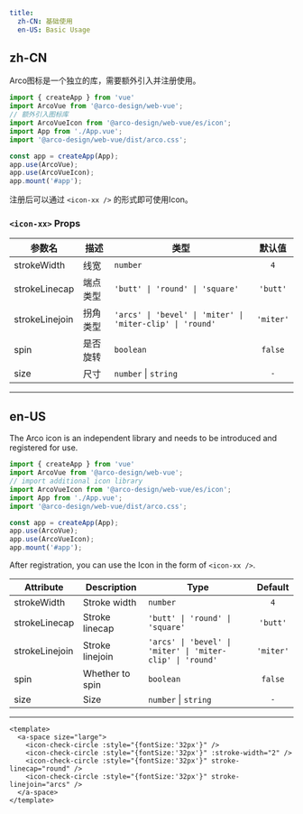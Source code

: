 ```yaml
title:
  zh-CN: 基础使用
  en-US: Basic Usage
```

## zh-CN

Arco图标是一个独立的库，需要额外引入并注册使用。

```ts
import { createApp } from 'vue'
import ArcoVue from '@arco-design/web-vue';
// 额外引入图标库
import ArcoVueIcon from '@arco-design/web-vue/es/icon';
import App from './App.vue';
import '@arco-design/web-vue/dist/arco.css';

const app = createApp(App);
app.use(ArcoVue);
app.use(ArcoVueIcon);
app.mount('#app');
```

注册后可以通过 `<icon-xx />` 的形式即可使用Icon。

### `<icon-xx>` Props

|参数名|描述|类型|默认值|
|---|---|---|:---:|
|strokeWidth|线宽|`number`|`4`|
|strokeLinecap|端点类型|`'butt' \| 'round' \| 'square'`|`'butt'`|
|strokeLinejoin|拐角类型|`'arcs' \| 'bevel' \| 'miter' \| 'miter-clip' \| 'round'`|`'miter'`|
|spin|是否旋转|`boolean`|`false`|
|size|尺寸|`number` \| `string`|`-`|

---

## en-US

The Arco icon is an independent library and needs to be introduced and registered for use.

```ts
import { createApp } from 'vue'
import ArcoVue from '@arco-design/web-vue';
// import additional icon library
import ArcoVueIcon from '@arco-design/web-vue/es/icon';
import App from './App.vue';
import '@arco-design/web-vue/dist/arco.css';

const app = createApp(App);
app.use(ArcoVue);
app.use(ArcoVueIcon);
app.mount('#app');
```

After registration, you can use the Icon in the form of `<icon-xx />`.

|Attribute|Description|Type|Default|
|---|---|---|:---:|
|strokeWidth|Stroke width|`number`|`4`|
|strokeLinecap|Stroke linecap|`'butt' \| 'round' \| 'square'`|`'butt'`|
|strokeLinejoin|Stroke linejoin|`'arcs' \| 'bevel' \| 'miter' \| 'miter-clip' \| 'round'`|`'miter'`|
|spin|Whether to spin|`boolean`|`false`|
|size|Size|`number` \| `string`|`-`|

---

```vue
<template>
  <a-space size="large">
    <icon-check-circle :style="{fontSize:'32px'}" />
    <icon-check-circle :style="{fontSize:'32px'}" :stroke-width="2" />
    <icon-check-circle :style="{fontSize:'32px'}" stroke-linecap="round" />
    <icon-check-circle :style="{fontSize:'32px'}" stroke-linejoin="arcs" />
  </a-space>
</template>
```

